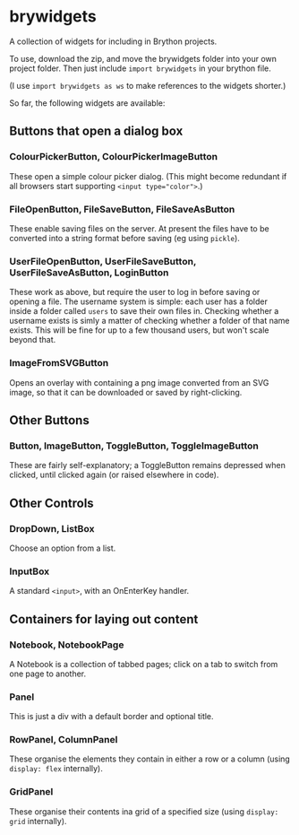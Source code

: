 # brywidgets
A collection of widgets for including in Brython projects.

To use, download the zip, and move the brywidgets folder into your own project folder.  Then just include ```import brywidgets``` in your brython file.

(I use ```import brywidgets as ws``` to make references to the widgets shorter.)

So far, the following widgets are available:

## Buttons that open a dialog box

### ColourPickerButton, ColourPickerImageButton
These open a simple colour picker dialog. (This might become redundant if all browsers start supporting ```<input type="color">```.)

### FileOpenButton, FileSaveButton, FileSaveAsButton
These enable saving files on the server.  At present the files have to be converted into a string format before saving (eg using ```pickle```).

### UserFileOpenButton, UserFileSaveButton, UserFileSaveAsButton, LoginButton
These work as above, but require the user to log in before saving or opening a file.  The username system is simple: each user has a folder inside a folder called ```users``` to save their own files in.  Checking whether a username exists is simly a matter of checking whether a folder of that name exists.  This will be fine for up to a few thousand users, but won't scale beyond that.

### ImageFromSVGButton
Opens an overlay with containing a png image converted from an SVG image, so that it can be downloaded or saved by right-clicking.

## Other Buttons

### Button, ImageButton, ToggleButton, ToggleImageButton
These are fairly self-explanatory; a ToggleButton remains depressed when clicked, until clicked again (or raised elsewhere in code).

## Other Controls

### DropDown, ListBox
Choose an option from a list.

### InputBox
A standard ```<input>```, with an OnEnterKey handler.

## Containers for laying out content

### Notebook, NotebookPage
A Notebook is a collection of tabbed pages; click on a tab to switch from one page to another.

### Panel
This is just a div with a default border and optional title.

### RowPanel, ColumnPanel
These organise the elements they contain in either a row or a column (using ```display: flex``` internally).

### GridPanel
These organise their contents ina grid of a specified size (using ```display: grid``` internally).

